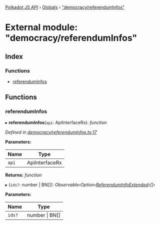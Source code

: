 [Polkadot JS API](../README.md) › [Globals](../globals.md) › ["democracy/referendumInfos"](_democracy_referenduminfos_.md)

# External module: "democracy/referendumInfos"

## Index

### Functions

* [referendumInfos](_democracy_referenduminfos_.md#referenduminfos)

## Functions

###  referendumInfos

▸ **referendumInfos**(`api`: ApiInterfaceRx): *function*

*Defined in [democracy/referendumInfos.ts:17](https://github.com/polkadot-js/api/blob/f8084c2d12/packages/api-derive/src/democracy/referendumInfos.ts#L17)*

**Parameters:**

Name | Type |
------ | ------ |
`api` | ApiInterfaceRx |

**Returns:** *function*

▸ (`ids?`: number | BN[]): *Observable‹Option‹[ReferendumInfoExtended](../classes/_type_referenduminfoextended_.referenduminfoextended.md)›[]›*

**Parameters:**

Name | Type |
------ | ------ |
`ids?` | number &#124; BN[] |
